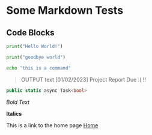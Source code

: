 # Some Markdown Tests

## Code Blocks

```python
print("Hello World!")
```

```py title="good bye world"
print("goodbye world")
```

```sh
echo "this is a command"
```

> OUTPUT text
> [01/02/2023] <QUAD> Project Report Due :( !!

```cs
public static async Task<bool>
```


*Bold Text*

**Italics**

This is a link to the home page [Home](../index.md)